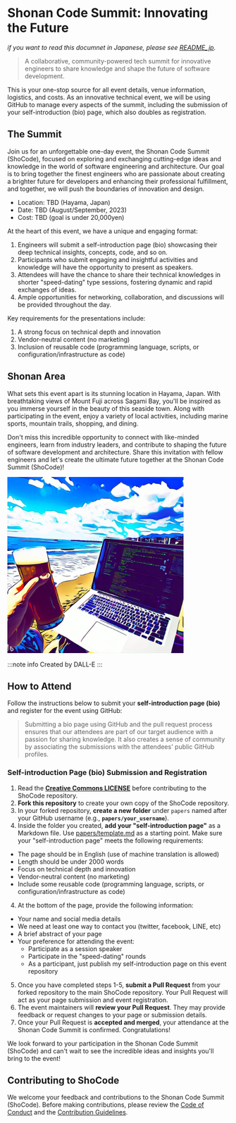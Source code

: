 # Shonan Code Summit: Innovating the Future 
*if you want to read this documnet in Japanese, please see [README_jp](README_jp.md).*

> A collaborative, community-powered tech summit for innovative engineers to share knowledge and shape the future of software development.

This is your one-stop source for all event details, venue information, logistics, and costs. As an innovative technical event, we will be using GitHub to manage every aspects of the summit, including the submission of your self-introduction (bio) page, which also doubles as registration.

## The Summit
Join us for an unforgettable one-day event, the Shonan Code Summit (ShoCode), focused on exploring and exchanging cutting-edge ideas and knowledge in the world of software engineering and architecture. Our goal is to bring together the finest engineers who are passionate about creating a brighter future for developers and enhancing their professional fulfillment, and together, we will push the boundaries of innovation and design.

* Location: TBD (Hayama, Japan)
* Date: TBD (August/September, 2023) 
* Cost: TBD (goal is under 20,000yen)

At the heart of this event, we have a unique and engaging format:

1. Engineers will submit a self-introduction page (bio) showcasing their deep technical insights, concepts, code, and so on.
1. Participants who submit engaging and insightful activities and knowledge will have the opportunity to present as speakers.
1. Attendees will have the chance to share their technical knowledges in shorter "speed-dating" type sessions, fostering dynamic and rapid exchanges of ideas.
1. Ample opportunities for networking, collaboration, and discussions will be provided throughout the day.

Key requirements for the presentations include:

1. A strong focus on technical depth and innovation
1. Vendor-neutral content (no marketing)
1. Inclusion of reusable code (programming language, scripts, or configuration/infrastructure as code)

## Shonan Area
What sets this event apart is its stunning location in Hayama, Japan. With breathtaking views of Mount Fuji across Sagami Bay, you'll be inspired as you immerse yourself in the beauty of this seaside town. Along with participating in the event, enjoy a variety of local activities, including marine sports, mountain trails, shopping, and dining.

Don't miss this incredible opportunity to connect with like-minded engineers, learn from industry leaders, and contribute to shaping the future of software development and architecture. Share this invitation with fellow engineers and let's create the ultimate future together at the Shonan Code Summit (ShoCode)!

<img src="resources/top_banner.jpg" alt="Shonan Code Summit" title="Shonan Code Summit" width="400" height="400">

:::note info
Created by DALL-E
:::

## How to Attend

Follow the instructions below to submit your **self-introduction page (bio)** and register for the event using GitHub:

> Submitting a bio page using GitHub and the pull request process ensures that our attendees are part of our target audience with a passion for sharing knowledge. It also creates a sense of community by associating the submissions with the attendees' public GitHub profiles.

### Self-introduction Page (bio) Submission and Registration
1. Read the **[Creative Commons LICENSE](LICENSE)** before contributing to the ShoCode repository.
1. **Fork this repository** to create your own copy of the ShoCode repository.
2. In your forked repository, **create a new folder** under `papers` named after your GitHub username (e.g., **`papers/your_username`**).
3. Inside the folder you created, **add your "self-introduction page"** as a Markdown file. Use [papers/template.md](papers/template.md) as a 
starting point. Make sure your "self-introduction page" meets the following requirements:
  - The page should be in English (use of machine translation is allowed)
  - Length should be under 2000 words
  - Focus on technical depth and innovation
  - Vendor-neutral content (no marketing)
  - Include some reusable code (programming language, scripts, or configuration/infrastructure as code)
4. At the bottom of the page, provide the following information:
  - Your name and social media details
  - We need at least one way to contact you (twitter, facebook, LINE, etc)
  - A brief abstract of your page
  - Your preference for attending the event:
    - Participate as a session speaker
    - Participate in the "speed-dating" rounds
    - As a participant, just publish my self-introduction page on this event repository

5. Once you have completed steps 1-5, **submit a Pull Request** from your forked repository to the main ShoCode repository. Your Pull Request will act as your page submission and event registration.
6. The event maintainers will **review your Pull Request**. They may provide feedback or request changes to your page or submission details.
7. Once your Pull Request is **accepted and merged**, your attendance at the Shonan Code Summit is confirmed. Congratulations!

We look forward to your participation in the Shonan Code Summit (ShoCode) and can't wait to see the incredible ideas and insights you'll bring to the event!

## Contributing to ShoCode

We welcome your feedback and contributions to the 
Shonan Code Summit (ShoCode). Before making contributions, please review the [Code of Conduct](CODE_OF_CONDUCT.md) and the [Contribution Guidelines](CONTRIBUTING.md).
